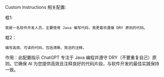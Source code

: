 Custom Instructions 相关配置: 

框1:

`我是一名软件开发人员，主要使用 Java 编写代码，我更喜欢遵循 DRY 原则的代码。`

框2：

`编写高效、可读的代码，包括清晰、简洁的注释。`



作用：此配置指示 ChatGPT 专注于 Java 编程并遵守 DRY（不要重复自己）原则。它确保 AI 为您提供高效且注释良好的代码片段，与软件开发的最佳实践保持一致。

